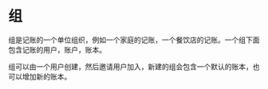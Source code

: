 # 组

组是记账的一个单位组织，例如一个家庭的记账，一个餐饮店的记账。一个组下面包含记账的用户，账户，账本。

组可以由一个用户创建，然后邀请用户加入，新建的组会包含一个默认的账本，也可以增加新的账本。
